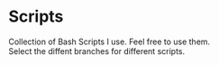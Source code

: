 # Scripts  
Collection of Bash Scripts I use. Feel free to use them.  
Select the diffent branches for different scripts.
